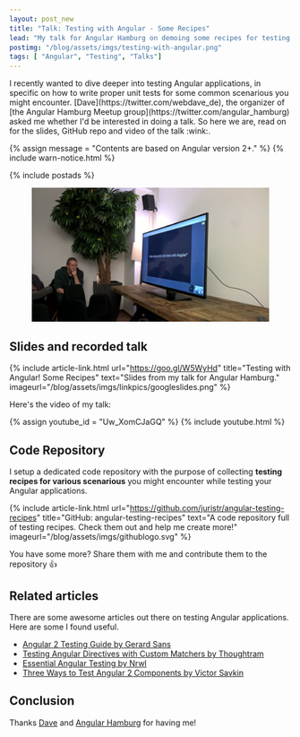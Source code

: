 ```yaml
---
layout: post_new
title: "Talk: Testing with Angular - Some Recipes"
lead: "My talk for Angular Hamburg on demoing some recipes for testing Angular applications"
postimg: "/blog/assets/imgs/testing-with-angular.png"
tags: [ "Angular", "Testing", "Talks"]
---
```


<div class="article-intro">
  I recently wanted to dive deeper into testing Angular applications, in specific on how to write proper unit tests for some common scenarious you might encounter. [Dave](https://twitter.com/webdave_de), the organizer of [the Angular Hamburg Meetup group](https://twitter.com/angular_hamburg) asked me whether I'd be interested in doing a talk. So here we are, read on for the slides, GitHub repo and video of the talk :wink:.
</div>

{% assign message = "Contents are based on Angular version 2+." %}
{% include warn-notice.html %}

{% include postads %}

<figure class="image--medium">
    <a href="/blog/assets/imgs/nghamburg-twitter.jpg" class="image--zoom">
        <img src="/blog/assets/imgs/nghamburg-twitter.jpg">
    </a>
</figure>

## Slides and recorded talk

{% include article-link.html
	url="https://goo.gl/W5WyHd"
	title="Testing with Angular! Some Recipes"
	text="Slides from my talk for Angular Hamburg."
    imageurl="/blog/assets/imgs/linkpics/googleslides.png"
%}

Here's the video of my talk:

{% assign youtube_id = "Uw_XomCJaGQ" %}
{% include youtube.html %}

## Code Repository

I setup a dedicated code repository with the purpose of collecting **testing recipes for various scenarious** you might encounter while testing your Angular applications.

{% include article-link.html
	url="https://github.com/juristr/angular-testing-recipes"
	title="GitHub: angular-testing-recipes"
	text="A code repository full of testing recipes. Check them out and help me create more!"
    imageurl="/blog/assets/imgs/githublogo.svg"
%}

You have some more? Share them with me and contribute them to the repository :+1:

## Related articles

There are some awesome articles out there on testing Angular applications. Here are some I found useful.

- [Angular 2 Testing Guide by Gerard Sans](https://medium.com/google-developer-experts/angular-2-testing-guide-a485b6cb1ef0)
- [Testing Angular Directives with Custom Matchers by Thoughtram](https://blog.thoughtram.io/angular/2016/12/27/angular-2-advance-testing-with-custom-matchers.html)
- [Essential Angular Testing by Nrwl](https://blog.nrwl.io/essential-angular-testing-192315f8be9b#.undqs5icx)
- [Three Ways to Test Angular 2 Components by Victor Savkin](https://vsavkin.com/three-ways-to-test-angular-2-components-dcea8e90bd8d#.hif9f24b5)

## Conclusion

Thanks [Dave](https://twitter.com/webdave_de) and [Angular Hamburg](https://twitter.com/angular_hamburg) for having me!
